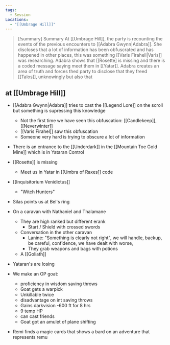 ```yaml
---
tags:
  - Session
Locations:
  - "[[Umbrage Hill]]"
---
```


> [!summary] Summary
> At [[Umbrage Hill]], the party is recounting the events of the previous encounters to [[Adabra Gwynn|Adabra]]. She discloses that a lot of information has been obfuscrated and has happened in other places, this was something [[Varis Firahell|Varis]] was researching. Adabra shows that [[Rosette] is missing and there is a coded message saying meet them in [[Yatar]]. Adabra creates an area of truth and forces thed party to disclose that they freed [[Talos]], unknowingly but also that

## at [[Umbrage Hill]]
- [[Adabra Gwynn|Adabra]] tries to cast the [[Legend Lore]] on the scroll but something is supressing this knowledge
	- Not the first time we have seen this obfuscation: [[Candlekeep]], [[Neverwinter]] 
	- [[Varis Firahel]] saw this obfuscation
	- Someone very hard is trying to obscure a lot of information
- There is an entrance to the [[Underdark]] in the [[Mountain Toe Gold Mine]] which is in Yataran Control
- [[Rosette]] is missing
	- Meet us in Yatar in [[Umbra of Raxes]] code
- [[Inquisitorium Venidictus]]
	- "Witch Hunters"
- Silas points us at Bel's ring
- On a caravan with Nathaniel and Thalamane
	- They are high ranked but different erank
		- Start / Shield with crossed swords
	- Conversation in the other caravan
		- Lanine: "Something is clearly not right", we will handle, backup, be careful, confidence, we have dealt with worse,
		- They grab weapons and bags with potions
	- A [[Goliath]]
- Yataran's are losing
- We make an OP goat:
	- proficiency in wisdom saving throws
	- Goat gets a warpick
	- Unkillable twice
	- disadvantage on int saving throws
	- Gains darkvision -600 ft for 8 hrs
	- 9 temp HP
	- can cast friends
	- Goat got an amulet of plane shifting

- Remi finds a magic cards that shows a bard on an adventure that represents remu
